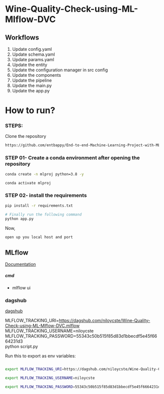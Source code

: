 # Wine-Quality-Check-using-ML-Mlflow-DVC


## Workflows

1. Update config.yaml
2. Update schema.yaml
3. Update params.yaml
4. Update the entity
5. Update the configuration manager in src config
6. Update the components
7. Update the pipeline 
8. Update the main.py
9. Update the app.py



# How to run?
### STEPS:

Clone the repository

```bash
https://github.com/entbappy/End-to-end-Machine-Learning-Project-with-MLflow
```
### STEP 01- Create a conda environment after opening the repository

```bash
conda create -n mlproj python=3.8 -y
```

```bash
conda activate mlproj
```


### STEP 02- install the requirements
```bash
pip install -r requirements.txt
```


```bash
# Finally run the following command
python app.py
```

Now,
```bash
open up you local host and port
```



## MLflow

[Documentation](https://mlflow.org/docs/latest/index.html)


##### cmd
- mlflow ui

### dagshub
[dagshub](https://dagshub.com/)

MLFLOW_TRACKING_URI=https://dagshub.com/niloycste/Wine-Quality-Check-using-ML-Mlflow-DVC.mlflow \
MLFLOW_TRACKING_USERNAME=niloycste \
MLFLOW_TRACKING_PASSWORD=55343c50b515f85d83d1bbecdf5e45f6664231d3 \
python script.py

Run this to export as env variables:

```bash

export MLFLOW_TRACKING_URI=https://dagshub.com/niloycste/Wine-Quality-Check-using-ML-Mlflow-DVC.mlflow

export MLFLOW_TRACKING_USERNAME=niloycste

export MLFLOW_TRACKING_PASSWORD=55343c50b515f85d83d1bbecdf5e45f6664231d3

```

